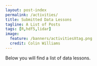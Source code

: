 ```yaml
---
layout: post-index
permalink: /activities/
title: Submitted Data Lessons
tagline: A List of Posts
tags: [R,hdf5,lidar]
image:
  feature: /banners/activitiesXtag.png
  credit: Colin Williams
---
```


Below you will find a list of data lessons. 
